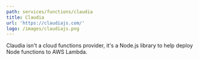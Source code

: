 ```yaml
---
path: services/functions/claudia
title: Claudia
url: 'https://claudiajs.com/'
logo: /images/claudiajs.png
---
```

Claudia isn't a cloud functions provider, it's a Node.js library to help deploy Node functions to AWS Lambda.
